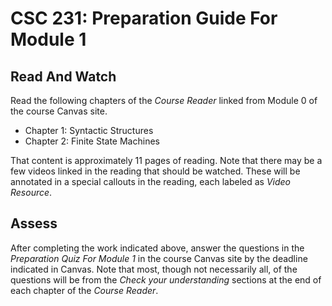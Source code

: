 # CSC 231: Preparation Guide For Module 1

## Read And Watch
Read the following chapters of the *Course Reader* linked from Module 0 of the course Canvas site. 
* Chapter 1: Syntactic Structures
* Chapter 2: Finite State Machines

That content is approximately 11 pages of reading. Note that there may be a few videos linked in the reading that should be watched.  These will be annotated in a special callouts in the reading, each labeled as *Video Resource*.

## Assess
After completing the work indicated above, answer the questions in the *Preparation Quiz For Module 1* in the course Canvas site by the deadline indicated in Canvas. Note that most, though not necessarily all, of the questions will be from the *Check your understanding* sections at the end of each chapter of the *Course Reader*.
